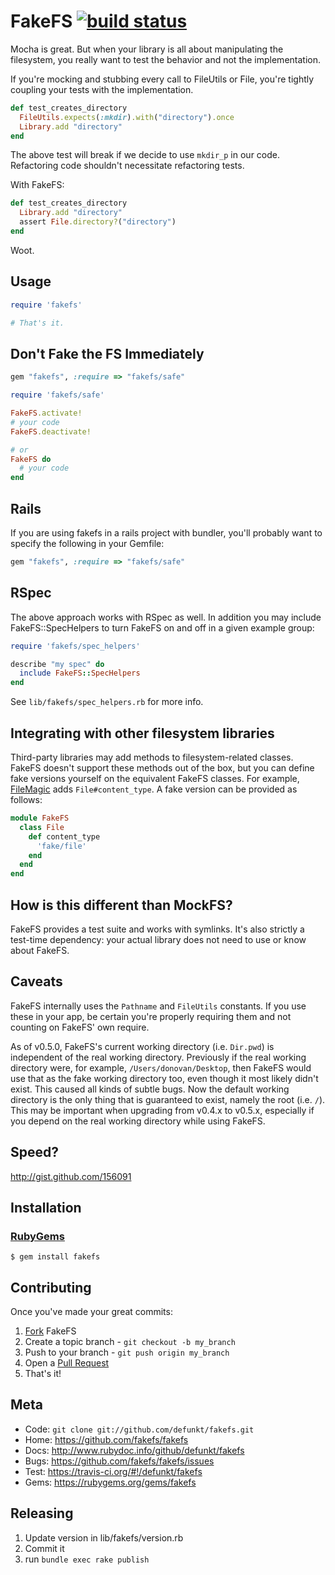 FakeFS [![build status](https://secure.travis-ci.org/defunkt/fakefs.svg?branch=master)](https://secure.travis-ci.org/defunkt/fakefs)
======

Mocha is great. But when your library is all about manipulating the
filesystem, you really want to test the behavior and not the implementation.

If you're mocking and stubbing every call to FileUtils or File, you're
tightly coupling your tests with the implementation.

``` ruby
def test_creates_directory
  FileUtils.expects(:mkdir).with("directory").once
  Library.add "directory"
end
```

The above test will break if we decide to use `mkdir_p` in our code. Refactoring
code shouldn't necessitate refactoring tests.

With FakeFS:

``` ruby
def test_creates_directory
  Library.add "directory"
  assert File.directory?("directory")
end
```

Woot.


Usage
-----

``` ruby
require 'fakefs'

# That's it.
```

Don't Fake the FS Immediately
-----------------------------

``` ruby
gem "fakefs", :require => "fakefs/safe"

require 'fakefs/safe'

FakeFS.activate!
# your code
FakeFS.deactivate!

# or
FakeFS do
  # your code
end
```

Rails
-----

If you are using fakefs in a rails project with bundler, you'll probably want
to specify the following in your Gemfile:

``` ruby
gem "fakefs", :require => "fakefs/safe"
```


RSpec
-----

The above approach works with RSpec as well. In addition you may include
FakeFS::SpecHelpers to turn FakeFS on and off in a given example group:

``` ruby
require 'fakefs/spec_helpers'

describe "my spec" do
  include FakeFS::SpecHelpers
end
```

See `lib/fakefs/spec_helpers.rb` for more info.


Integrating with other filesystem libraries
--------------------------------------------
Third-party libraries may add methods to filesystem-related classes. FakeFS
doesn't support these methods out of the box, but you can define fake versions
yourself on the equivalent FakeFS classes. For example,
[FileMagic](https://rubygems.org/gems/ruby-filemagic) adds `File#content_type`.
A fake version can be provided as follows:

``` ruby
module FakeFS
  class File
    def content_type
      'fake/file'
    end
  end
end
```

How is this different than MockFS?
----------------------------------

FakeFS provides a test suite and works with symlinks. It's also strictly a
test-time dependency: your actual library does not need to use or know about
FakeFS.


Caveats
-------

FakeFS internally uses the `Pathname` and `FileUtils` constants. If you use
these in your app, be certain you're properly requiring them and not counting
on FakeFS' own require.

As of v0.5.0, FakeFS's current working directory (i.e. `Dir.pwd`) is
independent of the real working directory. Previously if the real working
directory were, for example, `/Users/donovan/Desktop`, then FakeFS would use
that as the fake working directory too, even though it most likely didn't
exist. This caused all kinds of subtle bugs. Now the default working directory
is the only thing that is guaranteed to exist, namely the root (i.e. `/`). This
may be important when upgrading from v0.4.x to v0.5.x, especially if you depend
on the real working directory while using FakeFS.


Speed?
------

<http://gist.github.com/156091>


Installation
------------

### [RubyGems](https://rubygems.org/)

    $ gem install fakefs


Contributing
------------

Once you've made your great commits:

1. [Fork][0] FakeFS
2. Create a topic branch - `git checkout -b my_branch`
3. Push to your branch - `git push origin my_branch`
5. Open a [Pull Request][1]
5. That's it!

Meta
----

* Code: `git clone git://github.com/defunkt/fakefs.git`
* Home: <https://github.com/fakefs/fakefs>
* Docs: <http://www.rubydoc.info/github/defunkt/fakefs>
* Bugs: <https://github.com/fakefs/fakefs/issues>
* Test: <https://travis-ci.org/#!/defunkt/fakefs>
* Gems: <https://rubygems.org/gems/fakefs>

[0]: https://help.github.com/forking/
[1]: https://help.github.com/send-pull-requests/

Releasing
---------

1. Update version in lib/fakefs/version.rb
2. Commit it
3. run `bundle exec rake publish`
